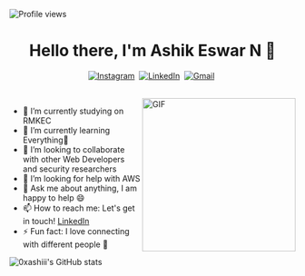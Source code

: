 
![Profile views](https://gpvc.arturio.dev/0xashiii)
<!--
**0xashiii/0xashiii** is a ✨ _special_ ✨ repository because its `README.md` (this file) appears on your GitHub profile.

Here are some ideas to get you started:
-->

<p>
  <h1 align="center"><b>Hello there, I'm Ashik Eswar N 👋</b></h1>
</p>

<p align="center">
<a href="https://www.instagram.com/_ram404/"><img src="https://img.shields.io/badge/instagram-%23E4405F.svg?&style=for-the-badge&logo=instagram&logoColor=white" alt="Instagram" /></a>&nbsp;
<a href="https://www.linkedin.com/in/ramalingasamy-m-k-9003b21a3/"><img src="https://img.shields.io/badge/linkedin-%230077B5.svg?&style=for-the-badge&logo=linkedin&logoColor=white" alt="LinkedIn" /></a>&nbsp;
<a href="mailto:ashikeswar02@gmail.com?subject=Hello%20Ram!"><img src="https://img.shields.io/badge/gmail-%23D14836.svg?&style=for-the-badge&logo=gmail&logoColor=white" alt="Gmail"/></a>&nbsp;
</p>

<br>

<img align="right" height="270px" alt="GIF" src="https://i.pinimg.com/originals/e4/26/70/e426702edf874b181aced1e2fa5c6cde.gif" />

<!--  
<img align="right" height="270px" alt="GIF" src="https://i.pinimg.com/originals/e4/26/70/e426702edf874b181aced1e2fa5c6cde.gif" /> -->

- 🔭 I’m currently studying on RMKEC
- 🌱 I’m currently learning Everything🤣
- 👯 I’m looking to collaborate with other Web Developers and security researchers
- 🤔 I’m looking for help with AWS
- 💬 Ask me about anything, I am happy to help :smile:
- 📫 How to reach me: Let's get in touch! [LinkedIn](https://www.linkedin.com/in/ashik-eswar-n-6892991b0/)
- ⚡ Fun fact: I love connecting with different people :raised_hands:

![0xashiii's GitHub stats](https://github-readme-stats.vercel.app/api?username=0xashiii&theme=midnight-purple&show_icons=true)
